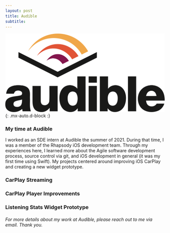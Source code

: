 ```yaml
---
layout: post
title: Audible
subtitle: 
---
```



![Audible Logo](assets/img/audible_logo.png){: .mx-auto.d-block :}

### My time at Audible

I worked as an SDE intern at Audible the summer of 2021. During that time, I was a member of the Rhapsody iOS development team. Through my experiences here, I learned more about the Agile software development process, source control via git, and iOS development in general (it was my first time using Swift). My projects centered around improving iOS CarPlay and creating a new widget prototype.

### CarPlay Streaming

### CarPlay Player Improvements

### Listening Stats Widget Prototype

###### For more details about my work at Audible, please reach out to me via email. Thank you.